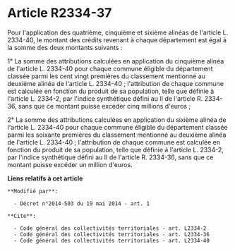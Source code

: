 # Article R2334-37

Pour l'application des quatrième, cinquième et sixième alinéas de l'article L. 2334-40, le montant des crédits revenant à
chaque département est égal à la somme des deux montants suivants : 

1° La somme des attributions calculées en application du cinquième alinéa de l'article L. 2334-40 pour chaque commune
éligible du département classée parmi les cent vingt premières du classement mentionné au deuxième alinéa de l'article L.
2334-40 ; l'attribution de chaque commune est calculée en fonction du produit de sa population, telle que définie à l'article
L. 2334-2, par l'indice synthétique défini au II de l'article R. 2334-36, sans que ce montant puisse excéder cinq millions
d'euros ; 

2° La somme des attributions calculées en application du sixième alinéa de l'article L. 2334-40 pour chaque commune éligible
du département classée parmi les soixante premières du classement mentionné au deuxième alinéa de l'article L. 2334-40 ;
l'attribution de chaque commune est calculée en fonction du produit de sa population, telle que définie à l'article L.
2334-2, par l'indice synthétique défini au II de l'article R. 2334-36, sans que ce montant puisse excéder un million d'euros.

**Liens relatifs à cet article**

	**Modifié par**:

	  - Décret n°2014-503 du 19 mai 2014 - art. 1

	**Cite**:

	  - Code général des collectivités territoriales - art. L2334-2
	  - Code général des collectivités territoriales - art. L2334-36
	  - Code général des collectivités territoriales - art. L2334-40
